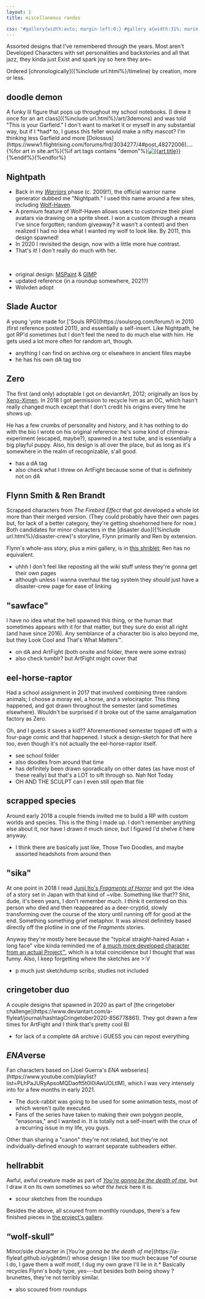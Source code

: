 ```yaml
---
layout: 1
title: miscellaneous randos

css: "#gallery{width:auto; margin-left:0;} #gallery a{width:31%; marin:.15em 1%;}"
---
```

Assorted designs that I've remembered through the years. Most aren't Developed Characters with set personalities and backstories and all that jazz, they kinda just Exist and spark joy so here they are~

Ordered [chronologically]({%include url.html%}/timeline) by creation, more or less.

<h2 id="demon">doodle demon</h2>
A funky lil figure that pops up throughout my school notebooks. [I drew it once for an art class]({%include url.html%}/art/3demons) and was told "This is your Garfield." I don't want to market it or myself in any substantial way, but if I *had* to, I guess this feller would make a nifty mascot? I'm thinking less Garfield and more [Dolossus](https://www1.flightrising.com/forums/frd/3034277/4#post_48272006)....

<div id="gallery">{%for art in site.art%}{%if art.tags contains "demon"%}<a href="{{art.url}}"><img src="{%include url.html%}/assets/img/art/{{art.date|date:"%F"}}-tn{%if art.multi%}-demon{%endif%}.jpg" alt="{{art.title}}"/></a>{%endif%}{%endfor%}</div>

## Nightpath
- Back in my [<i>Warriors</i>](https://en.wikipedia.org/wiki/Warriors_(novel_series)) phase (c. 2009!!), the official warrior name generator dubbed me "Nightpath." I used this name around a few sites, including [Wolf-Haven](https://wolf-haven.com/).
- A premium feature of Wolf-Haven allows users to customize their pixel avatars via drawing on a sprite sheet. I won a custom (through a means I've since forgotten; random giveaway? it wasn't a contest) and then realized I had no idea what I wanted my wolf to look like. By 2011, this design spawned!
- In 2020 I revisited the design, now with a little more hue contrast.
- That's it! I don't really do much with her.

&nbsp;

- original design: [MSPaint](https://www.deviantart.com/a-flyleaf/art/Nightpath-Reference-245327636) & [GIMP](https://www.deviantart.com/a-flyleaf/art/Nightpath-Reference-v2-259953584)
- updated reference (in a roundup somewhere, 2021?)
- Wolvden adopt

<h2 id="slade">Slade Auctor</h2>
A young ’yote made for ['Souls RPG](https://soulsrpg.com/forum/) in 2010 (first reference posted 2011), and essentially a self-insert. Like Nightpath, he got RP'd sometimes but I don't feel the need to do much else with him. He gets used a lot more often for random art, though.

- anything I can find on archive.org or elsewhere in ancient files maybe
- he has his own dA tag too

## Zero
The first (and only) adoptable I got on deviantArt, 2012; originally an Isos by [Xeno-Ximen](https://www.deviantart.com/xeno-ximen). In 2018 I got permission to recycle him as an OC, which hasn't really changed much except that I don't credit his origins every time he shows up.

He has a few crumbs of personality and history, and it has nothing to do with the bio I wrote on his original reference: he's some kind of chimera-experiment (escaped, maybe?), spawned in a test tube, and is essentially a big playful puppy. Also, his design is all over the place, but as long as it's somewhere in the realm of recognizable, s'all good.

- has a dA tag
- also check what I threw on ArtFight because some of that is definitely not on dA

## Flynn Smith & Ren Brandt
Scrapped characters from <i>The Firebird Effect</i> that got developed a whole lot more than their merged version. (They could probably have their own pages but, for lack of a better category, they're getting shoehorned here for now.) Both candidates for minor characters in the [disaster duo]({%include url.html%}/disaster-crew)'s storyline, Flynn primarily and Ren by extension.

Flynn's whole-ass story, plus a mini gallery, is in [this shriblet](https://a-flyleaf.github.io/shriblets/2019-05-wiki/); Ren has no equivalent.

- uhhh I don't feel like reposting all the wiki stuff unless they're gonna get their own pages
- although unless I wanna overhaul the tag system they *should* just have a disaster-crew page for ease of linking

## "sawface"
I have no idea what the hell spawned this thing, or the human that sometimes appears with it for that matter, but they sure do exist all right (and have since 2016). Any semblance of a character bio is also beyond me, but they Look Cool and That's What Matters™.

- on dA and ArtFight (both onsite and folder, there were some extras)
- also check tumblr? but ArtFight might cover that

## eel-horse-raptor
Had a school assignment in 2017 that involved combining three random animals; I choose a moray eel, a horse, and a velociraptor. This thing happened, and got drawn throughout the semester (and sometimes elsewhere). Wouldn't be surprised if it broke out of the same amalgamation factory as Zero.

Oh, and I guess it saves a kid?? Aforementioned semester topped off with a four-page comic and that happened. I stuck a design-sketch for that here too, even though it's not actually the eel-horse-raptor itself.

- see school folder
- also doodles from around that time
- has definitely been drawn sporadically on other dates (as have most of these really) but that's a LOT to sift through so. Nah Not Today
- OH AND THE SCULPT can I even still open that file

<h2 id="species">scrapped species</h2>
Around early 2018 a couple friends invited me to build a RP with custom worlds and species. This is the thing I made up. I don't remember anything else about it, nor have I drawn it much since, but I figured I'd shelve it here anyway.

- I think there are basically just like, Those Two Doodles, and maybe assorted headshots from around then

## "sika"
At one point in 2018 I read [Junji Ito's <i>Fragments of Horror</i>](https://en.wikipedia.org/wiki/Fragments_of_Horror) and got the idea of a story set in Japan with that kind of ~vibe. Something like that?? Shit, dude, it's been years, I don't remember much. I think it centered on this person who died and then reappeared as a deer-cryptid, slowly transforming over the course of the story until running off for good at the end. Something something grief metaphor. It was almost definitely based directly off the plotline in one of the <i>Fragments</i> stories.

Anyway they're mostly here because the "typical straight-haired Asian + long face" vibe kinda reminded me of [a much more developed character from an actual Project™](https://a-flyleaf.github.io/ygbtdm/cast/kay-lin), which is a total coincidence but I thought that was funny. Also, I keep forgetting where the sketches are <span style="display:inline-block;">>:V</span>

- p much just sketchdump scribs, studies not included

<h2 id="cringetober">cringetober duo</h2>
A couple designs that spawned in 2020 as part of [the cringetober challenge](https://www.deviantart.com/a-flyleaf/journal/hashtagCringetober2020-856778861). They got drawn a few times for ArtFight and I think that's pretty cool <span style="display:inline-block;">B)</span>

- for lack of a complete dA archive i GUESS you can repost everything

<h2 id="ena"><i>ENA</i>verse</h2>
Fan characters based on [Joel Guerra's <i>ENA</i> webseries](https://www.youtube.com/playlist?list=PLhPaJURyApsoMQDaoft5t0l0iAwUOLtlM), which I was very intensely into for a few months in early 2021.

- The duck-rabbit was going to be used for some animation tests, most of which weren't quite executed.
- Fans of the series have taken to making their own polygon people, "enasonas," and I wanted in. It is totally not a self-insert with the crux of a recurring issue in my life, you guys.

Other than sharing a "canon" they're not related, but they're not individually-defined enough to warrant separate subheaders either.

## hellrabbit
Awful, awful creature made as part of [<i>You're gonna be the death of me</i>](https://a-flyleaf.github.io/ygbtdm/), but I draw it on its own sometimes so *what the heck* here it is.

- scour sketches from the roundups

Besides the above, all scoured from monthly roundups, there's a few finished pieces in [the project's gallery](https://a-flyleaf.github.io/ygbtdm/gallery).

<h2 id="wolf">“wolf-skull”</h2>
Minor/side character in [<i>You're gonna be the death of me</i>](https://a-flyleaf.github.io/ygbtdm/) whose design I like too much because *of course I do, I gave them a wolf motif, I dug my own grave I'll lie in it.* Basically recycles Flynn's body type, yes---but besides both being showy ?brunettes, they're not terribly similar.

- also scoured from roundups